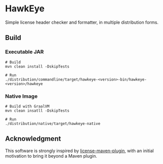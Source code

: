 # HawkEye

Simple license header checker and formatter, in multiple distribution forms.

## Build

### Executable JAR

```shell
# Build
mvn clean install -DskipTests

# Run
./distribution/commandline/target/hawkeye-<version>-bin/hawkeye-<version>/hawkeye
```

### Native Image

```shell
# Build with GraalVM
mvn clean insatll -DskipTests

# Run
./distribution/native/target/hawkeye-native
```

## Acknowledgment

This software is strongly inspired by [license-maven-plugin](https://github.com/mathieucarbou/license-maven-plugin), with an initial motivation to bring it beyond a Maven plugin.
